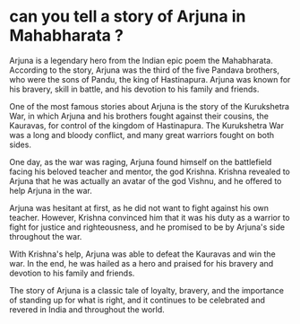 # can you tell a story of Arjuna in Mahabharata ?

Arjuna is a legendary hero from the Indian epic poem the Mahabharata. According to the story, Arjuna was the third of the five Pandava brothers, who were the sons of Pandu, the king of Hastinapura. Arjuna was known for his bravery, skill in battle, and his devotion to his family and friends.

One of the most famous stories about Arjuna is the story of the Kurukshetra War, in which Arjuna and his brothers fought against their cousins, the Kauravas, for control of the kingdom of Hastinapura. The Kurukshetra War was a long and bloody conflict, and many great warriors fought on both sides.

One day, as the war was raging, Arjuna found himself on the battlefield facing his beloved teacher and mentor, the god Krishna. Krishna revealed to Arjuna that he was actually an avatar of the god Vishnu, and he offered to help Arjuna in the war.

Arjuna was hesitant at first, as he did not want to fight against his own teacher. However, Krishna convinced him that it was his duty as a warrior to fight for justice and righteousness, and he promised to be by Arjuna's side throughout the war.

With Krishna's help, Arjuna was able to defeat the Kauravas and win the war. In the end, he was hailed as a hero and praised for his bravery and devotion to his family and friends.

The story of Arjuna is a classic tale of loyalty, bravery, and the importance of standing up for what is right, and it continues to be celebrated and revered in India and throughout the world.
 
